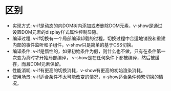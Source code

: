 # 区别
- 实现方式: v-if是动态的向DOM树内添加或者删除DOM元素，v-show是通过设置DOM元素的display样式属性控制显隐。
- 编译过程: v-if切换有一个局部编译卸载的过程，切换过程中合适地销毁和重建内部的事件监听和子组件，v-show只是简单的基于CSS切换。
- 编译条件: v-if是惰性的，如果初始条件为假，则什么也不做，只有在条件第一次变为真时才开始局部编译， v-show是在任何条件下都被编译，然后被缓存，而且DOM元素保留。
- 性能消耗: v-if有更高的切换消耗，v-show有更高的初始渲染消耗。
- 使用场景: v-if适合条件不太可能改变的情况，v-show适合条件频繁切换的情况。
